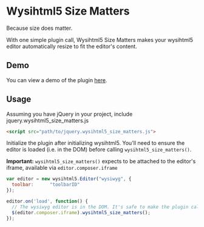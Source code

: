 # Wysihtml5 Size Matters
Because size does matter.

With one simple plugin call, Wysihtml5 Size Matters makes your wysihtml5 editor automatically resize to fit the editor's content.

## Demo
You can view a demo of the plugin [here](http://smidwap.github.io/wysihtml5_size_matters/demo/index.html).

## Usage
Assuming you have jQuery in your project, include jquery.wysihtml5_size_matters.js

```html
<script src="path/to/jquery.wysihtml5_size_matters.js">
```

Initialize the plugin after initializing wysihtml5. You'll need to ensure the editor is loaded (i.e. in the DOM) before calling `wysihtml5_size_matters()`.

**Important:** `wysihtml5_size_matters()` expects to be attached to the editor's iframe, available via `editor.composer.iframe`

```js
var editor = new wysihtml5.Editor("wysiwyg", {
  toolbar:      "toolbarID"
});

editor.on('load', function() {
  // The wysiwyg editor is in the DOM. It's safe to make the plugin call
  $(editor.composer.iframe).wysihtml5_size_matters();
});
```

